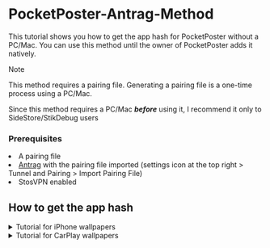 # PocketPoster-Antrag-Method
This tutorial shows you how to get the app hash for PocketPoster without a PC/Mac. You can use this method until the owner of PocketPoster adds it natively.

> [!NOTE]
> This method requires a pairing file. Generating a pairing file is a one-time process using a PC/Mac.
> 
> Since this method requires a PC/Mac <strong><i>before</i></strong> using it, I recommend it only to SideStore/StikDebug users


### Prerequisites
<li>A pairing file</li>
<li><a href=https://apps.apple.com/app/antrag/id6747074491>Antrag</a> with the pairing file imported
  (settings icon at the top right > Tunnel and Pairing > Import Pairing File)</li>
<li>StosVPN enabled</li>

## How to get the app hash
<details>
  <summary>Tutorial for iPhone wallpapers</summary>
  <ol>
    <li>Go to the main menu of Antrag</li>
    <li>Switch to system</li>
    <img src="https://raw.githubusercontent.com/Maxpro131/PP-Antrag-Method/refs/heads/main/Resources/2.png">
    <li>Search for "PosterBoard" and tap on it</li>
    <img src="https://raw.githubusercontent.com/Maxpro131/PP-Antrag-Method/refs/heads/main/Resources/3.png">
    <li>Scroll down to "Container Path." Hold and copy it</li>
    <img src="https://raw.githubusercontent.com/Maxpro131/PP-Antrag-Method/refs/heads/main/Resources/4.png">
    <li>Go to the PocketPoster settings and paste the container path in the top text field</li>
    <img src="https://raw.githubusercontent.com/Maxpro131/PP-Antrag-Method/refs/heads/main/Resources/5.png">
    <li>Remove "/private/var/mobile/Containers/Data/Application/" so only a random string of letters and numbers is left.
      
(example:
/private/var/mobile/Containers/Data/Application/C0D26996-4AD5-426E-98C5-9A07FD77DBDC --> C0D26996-4AD5-426E-98C5-9A07FD77DBDC )</li>
  </ol>
</details>
<details>
  <summary>Tutorial for CarPlay wallpapers</summary>
  <ol>
    <li>Go to the main menu of Antrag</li>
    <li>Switch to system</li>
    <img src="https://raw.githubusercontent.com/Maxpro131/PP-Antrag-Method/refs/heads/main/Resources/2.png">
    <li>Search for "CarPlayWallpaper" and tap on it</li>
    <img src="https://raw.githubusercontent.com/Maxpro131/PP-Antrag-Method/refs/heads/main/Resources/6.png">
    <li>Scroll down to "Container Path." Hold and copy it</li>
    <img src="https://raw.githubusercontent.com/Maxpro131/PP-Antrag-Method/refs/heads/main/Resources/7.png">
    <li>Go to the PocketPoster settings and paste the container path in the bottom text field</li>
    <img src="https://raw.githubusercontent.com/Maxpro131/PP-Antrag-Method/refs/heads/main/Resources/8.png">
    <li>Remove "/private/var/mobile/Containers/Data/Application/" so only a random string of letters and numbers is left.
      
(example:
/private/var/mobile/Containers/Data/Application/10B2EB4E-DC15-4421-ACD2-203CC8D2C8A8 --> 10B2EB4E-DC15-4421-ACD2-203CC8D2C8A8 )</li>
  </ol>
</details>
